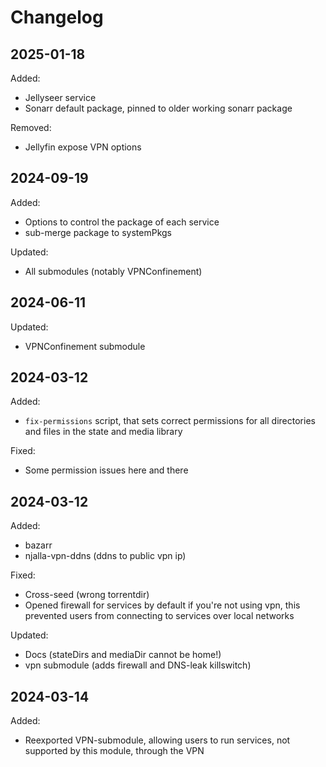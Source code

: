 # Changelog

## 2025-01-18

Added:
- Jellyseer service
- Sonarr default package, pinned to older working sonarr package

Removed:
- Jellyfin expose VPN options

## 2024-09-19

Added:
- Options to control the package of each service
- sub-merge package to systemPkgs

Updated:
- All submodules (notably VPNConfinement)

## 2024-06-11

Updated:
- VPNConfinement submodule

## 2024-03-12

Added:
- `fix-permissions` script, that sets correct permissions for all directories
  and files in the state and media library

Fixed:
- Some permission issues here and there

## 2024-03-12

Added:
- bazarr
- njalla-vpn-ddns (ddns to public vpn ip)

Fixed:
- Cross-seed (wrong torrentdir)
- Opened firewall for services by default if you're not using vpn, this prevented users from connecting to services over local networks

Updated:
- Docs (stateDirs and mediaDir cannot be home!)
- vpn submodule (adds firewall and DNS-leak killswitch)

## 2024-03-14

Added:
- Reexported VPN-submodule, allowing users to run services, not supported by this module, through the VPN
